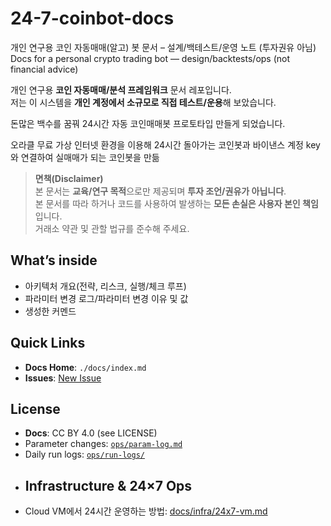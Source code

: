 # 24-7-coinbot-docs
개인 연구용 코인 자동매매(알고) 봇 문서 – 설계/백테스트/운영 노트 (투자권유 아님)   
Docs for a personal crypto trading bot — design/backtests/ops (not financial advice)

개인 연구용 **코인 자동매매/분석 프레임워크** 문서 레포입니다.  
저는 이 시스템을 **개인 계정에서 소규모로 직접 테스트/운용**해 보았습니다.

돈많은 백수를 꿈꿔 24시간 자동 코인매매봇 프로토타입 만들게 되었습니다.

오라클 무료 가상 인터넷 환경을 이용해 24시간 돌아가는 코인봇과 바이낸스 계정 key와 연결하여 실매매가 되는 코인봇을 만듦

> **면책(Disclaimer)**  
> 본 문서는 **교육/연구 목적**으로만 제공되며 **투자 조언/권유가 아닙니다**.  
> 본 문서를 따라 하거나 코드를 사용하여 발생하는 **모든 손실은 사용자 본인 책임**입니다.  
> 거래소 약관 및 관할 법규를 준수해 주세요.

## What’s inside
- 아키텍처 개요(전략, 리스크, 실행/체크 루프)
- 파라미터 변경 로그/파라미터 변경 이유 및 값
- 생성한 커멘드 

## Quick Links
- **Docs Home**: `./docs/index.md`
- **Issues**: [New Issue](../../issues/new/choose)

## License
- **Docs**: CC BY 4.0 (see LICENSE)
- Parameter changes: [`ops/param-log.md`](ops/param-log.md)  
- Daily run logs: [`ops/run-logs/`](ops/run-logs/)
- ## Infrastructure & 24×7 Ops
- Cloud VM에서 24시간 운영하는 방법: [docs/infra/24x7-vm.md](docs/infra/24x7-vm.md)


